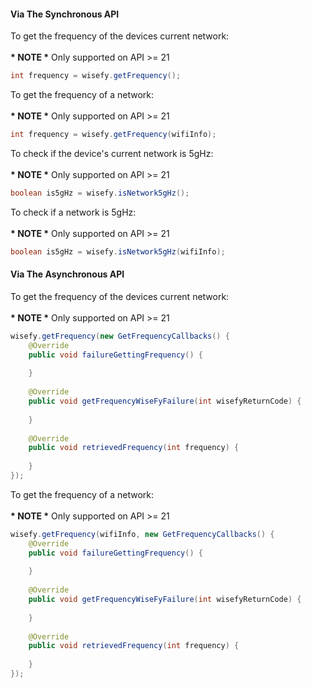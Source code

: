 #### Via The Synchronous API

To get the frequency of the devices current network:<br/><br/>
<strong>* NOTE *</strong> Only supported on API >= 21

```java
int frequency = wisefy.getFrequency();
```

To get the frequency of a network:<br/><br/>
<strong>* NOTE *</strong> Only supported on API >= 21

```java
int frequency = wisefy.getFrequency(wifiInfo);
```

To check if the device's current network is 5gHz:<br/><br/>
<strong>* NOTE *</strong> Only supported on API >= 21

```java
boolean is5gHz = wisefy.isNetwork5gHz();
```

To check if a network is 5gHz:<br/><br/>
<strong>* NOTE *</strong> Only supported on API >= 21

```java
boolean is5gHz = wisefy.isNetwork5gHz(wifiInfo);
```

#### Via The Asynchronous API

To get the frequency of the devices current network:<br/><br/>
<strong>* NOTE *</strong> Only supported on API >= 21

```java
wisefy.getFrequency(new GetFrequencyCallbacks() {
    @Override
    public void failureGettingFrequency() {
    
    }
    
    @Override
    public void getFrequencyWiseFyFailure(int wisefyReturnCode) {
    
    }
    
    @Override
    public void retrievedFrequency(int frequency) {
    
    }
});
```

To get the frequency of a network:<br/><br/>
<strong>* NOTE *</strong> Only supported on API >= 21

```java
wisefy.getFrequency(wifiInfo, new GetFrequencyCallbacks() {
    @Override
    public void failureGettingFrequency() {
      
    }
    
    @Override
    public void getFrequencyWiseFyFailure(int wisefyReturnCode) {
    
    }
    
    @Override
    public void retrievedFrequency(int frequency) {
    
    }
});
```